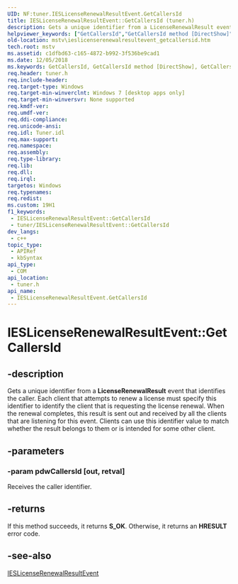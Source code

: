 ```yaml
---
UID: NF:tuner.IESLicenseRenewalResultEvent.GetCallersId
title: IESLicenseRenewalResultEvent::GetCallersId (tuner.h)
description: Gets a unique identifier from a LicenseRenewalResult event that identifies the caller.
helpviewer_keywords: ["GetCallersId","GetCallersId method [DirectShow]","GetCallersId method [DirectShow]","IESLicenseRenewalResultEvent interface","IESLicenseRenewalResultEvent interface [DirectShow]","GetCallersId method","IESLicenseRenewalResultEvent.GetCallersId","IESLicenseRenewalResultEvent::GetCallersId","mstv.ieslicenserenewalresultevent_getcallersid","tuner/IESLicenseRenewalResultEvent::GetCallersId"]
old-location: mstv\ieslicenserenewalresultevent_getcallersid.htm
tech.root: mstv
ms.assetid: c1dfbd63-c165-4872-b992-3f536be9cad1
ms.date: 12/05/2018
ms.keywords: GetCallersId, GetCallersId method [DirectShow], GetCallersId method [DirectShow],IESLicenseRenewalResultEvent interface, IESLicenseRenewalResultEvent interface [DirectShow],GetCallersId method, IESLicenseRenewalResultEvent.GetCallersId, IESLicenseRenewalResultEvent::GetCallersId, mstv.ieslicenserenewalresultevent_getcallersid, tuner/IESLicenseRenewalResultEvent::GetCallersId
req.header: tuner.h
req.include-header: 
req.target-type: Windows
req.target-min-winverclnt: Windows 7 [desktop apps only]
req.target-min-winversvr: None supported
req.kmdf-ver: 
req.umdf-ver: 
req.ddi-compliance: 
req.unicode-ansi: 
req.idl: Tuner.idl
req.max-support: 
req.namespace: 
req.assembly: 
req.type-library: 
req.lib: 
req.dll: 
req.irql: 
targetos: Windows
req.typenames: 
req.redist: 
ms.custom: 19H1
f1_keywords:
 - IESLicenseRenewalResultEvent::GetCallersId
 - tuner/IESLicenseRenewalResultEvent::GetCallersId
dev_langs:
 - c++
topic_type:
 - APIRef
 - kbSyntax
api_type:
 - COM
api_location:
 - tuner.h
api_name:
 - IESLicenseRenewalResultEvent.GetCallersId
---
```


# IESLicenseRenewalResultEvent::GetCallersId


## -description

 Gets a unique identifier from a <b>LicenseRenewalResult</b> event that identifies the caller. Each client that attempts to renew a license must specify this identifier to identify the client that is requesting the license renewal. When the renewal completes, this result is sent out and received by all the clients that are listening for this event. Clients can use this identifier value to match whether the result belongs to them or is intended for some other client.

## -parameters

### -param pdwCallersId [out, retval]

Receives the caller identifier.

## -returns

If this method succeeds, it returns <b>S_OK</b>. Otherwise, it returns an <b>HRESULT</b> error code.

## -see-also

<a href="/previous-versions/windows/desktop/api/tuner/nn-tuner-ieslicenserenewalresultevent">IESLicenseRenewalResultEvent</a>